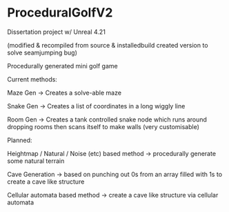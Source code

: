 # ProceduralGolfV2
Dissertation project w/ Unreal 4.21 

(modified & recompiled from source & installedbuild created version to solve seamjumping bug)

Procedurally generated mini golf game


Current methods:

Maze Gen -> Creates a solve-able maze

Snake Gen -> Creates a list of coordinates in a long wiggly line

Room Gen -> Creates a tank controlled snake node which runs around dropping rooms then scans itself to make walls (very customisable)


Planned:

Heightmap / Natural / Noise (etc) based method -> procedurally generate some natural terrain

Cave Generation -> based on punching out 0s from an array filled with 1s to create a cave like structure

Cellular automata based method -> create a cave like structure via cellular automata

